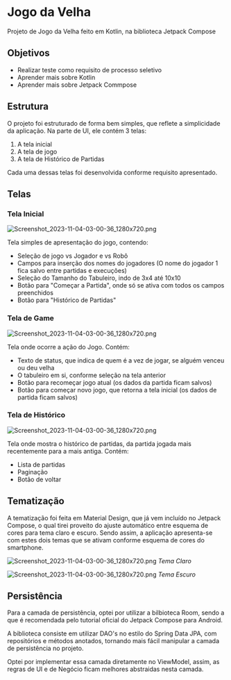 # Jogo da Velha

Projeto de Jogo da Velha feito em Kotlin, na biblioteca Jetpack Compose

## Objetivos

* Realizar teste como requisito de processo seletivo
* Aprender mais sobre Kotlin
* Aprender mais sobre Jetpack Commpose

## Estrutura

O projeto foi estruturado de forma bem simples, que reflete a simplicidade da aplicação.
Na parte de UI, ele contém 3 telas:

1. A tela inicial
2. A tela de jogo
3. A tela de Histórico de Partidas

Cada uma dessas telas foi desenvolvida conforme requisito apresentado.

## Telas

### Tela Inicial

![Screenshot_2023-11-04-03-00-36_1280x720.png](./tema_claro.jpeg)

Tela simples de apresentação do jogo, contendo:

* Seleção de jogo vs Jogador e vs Robô
* Campos para inserção dos nomes do jogadores (O nome do jogador 1 fica salvo entre partidas e
  execuções)
* Seleção do Tamanho do Tabuleiro, indo de 3x4 até 10x10
* Botão para "Começar a Partida", onde só se ativa com todos os campos preenchidos
* Botão para "Histórico de Partidas"

### Tela de Game

![Screenshot_2023-11-04-03-00-36_1280x720.png](./tema_game.png)

Tela onde ocorre a ação do Jogo. Contém:

* Texto de status, que indica de quem é a vez de jogar, se alguém venceu ou deu velha
* O tabuleiro em si, conforme seleção na tela anterior
* Botão para recomeçar jogo atual (os dados da partida ficam salvos)
* Botão para começar novo jogo, que retorna a tela inicial (os dados de partida ficam salvos)

### Tela de Histórico

![Screenshot_2023-11-04-03-00-36_1280x720.png](./tela_historico.png)

Tela onde mostra o histórico de partidas, da partida jogada mais recentemente para a mais antiga.
Contém:

* Lista de partidas
* Paginação
* Botão de voltar

## Tematização

A tematização foi feita em Material Design, que já vem incluído no Jetpack Compose, o qual tirei
proveito do ajuste automático entre esquema de cores para tema claro e escuro. Sendo assim, a
aplicação apresenta-se com estes dois temas que se ativam conforme esquema de cores do smartphone.

![Screenshot_2023-11-04-03-00-36_1280x720.png](./tema_claro.jpeg)
_Tema Claro_

![Screenshot_2023-11-04-03-00-36_1280x720.png](./tema_escuro.jpeg)
_Tema Escuro_

## Persistência

Para a camada de persistência, optei por utilizar a bilbioteca Room, sendo a que é recomendada pelo
tutorial oficial do Jetpack Compose para Android.

A biblioteca consiste em utilizar DAO's no estilo do Spring Data JPA, com repositórios e métodos
anotados, tornando mais fácil manipular a camada de persistência no projeto.

Optei por implementar essa camada diretamente no ViewModel, assim, as regras de UI e de Negócio
ficam
melhores abstraidas nesta camada.